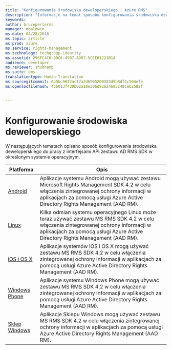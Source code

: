 ```yaml
---
title: "Konfigurowanie środowiska deweloperskiego | Azure RMS"
description: "Informacje na temat sposobu konfigurowania środowiska deweloperskiego do pracy z interfejsami API zestawu AD RMS SDK w określonym systemie operacyjnym."
keywords: 
author: bruceperlerms
manager: mbaldwin
ms.date: 04/28/2016
ms.topic: article
ms.prod: azure
ms.service: rights-management
ms.technology: techgroup-identity
ms.assetid: 296FC4C0-99C6-4997-AD97-5CEE01221B1A
audience: developer
ms.reviewer: shubhamp
ms.suite: ems
translationtype: Human Translation
ms.sourcegitcommit: 6b5bc9612ac17a2d6905200383d9b8df4c504efe
ms.openlocfilehash: 4bb013f420b02a10e306d92624683c48ceb2582f


---
```


# Konfigurowanie środowiska deweloperskiego

W następujących tematach opisano sposób konfigurowania środowiska deweloperskiego do pracy z interfejsami API zestawu AD RMS SDK w określonym systemie operacyjnym.

|Platforma | Opis|
|------|------------|
|[Android](android-sdk.md)| Aplikacje systemu Android mogą używać zestawu Microsoft Rights Management SDK 4.2 w celu włączenia zintegrowanej ochrony informacji w aplikacjach za pomocą usługi Azure Active Directory Rights Management (AAD RM).|
|[Linux](linux-setup.md)|Kilka odmian systemu operacyjnego Linux może teraz używać zestawu MS RMS SDK 4.2 w celu włączenia zintegrowanej ochrony informacji w aplikacjach za pomocą usługi Azure Active Directory Rights Management (AAD RM).|
|[iOS i OS X](ios-sdk.md)|Aplikacje systemów iOS i OS X mogą używać zestawu MS RMS SDK 4.2 w celu włączenia zintegrowanej ochrony informacji w aplikacjach za pomocą usługi Azure Active Directory Rights Management (AAD RM).|
|[Windows Phone](windows-phone-apps.md)|Aplikacje systemu Windows Phone mogą używać zestawu MS RMS SDK 4.2 w celu włączenia zintegrowanej ochrony informacji w aplikacjach za pomocą usługi Azure Active Directory Rights Management (AAD RM).|
|[Sklep Windows](winrt-sdk.md)|Aplikacje Sklepu Windows mogą używać zestawu MS RMS SDK 4.2 w celu włączenia zintegrowanej ochrony informacji w aplikacjach za pomocą usługi Azure Active Directory Rights Management (AAD RM).|

 

 

 



<!--HONumber=Jun16_HO4-->


